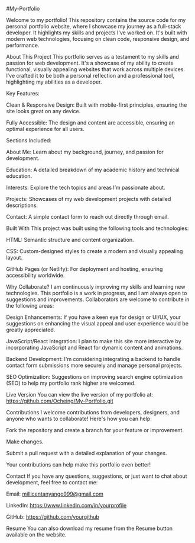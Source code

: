 #My-Portfolio

Welcome to my portfolio! This repository contains the source code for my personal portfolio website, where I showcase my journey as a full-stack developer. It highlights my skills  and projects I've worked on. It's built with modern web technologies, focusing on clean code, responsive design, and performance.

   About This Project
This portfolio serves as a testament to my skills and passion for web development. It's a showcase of my ability to create functional, visually appealing websites that work across multiple devices. I’ve crafted it to be both a personal reflection and a professional tool, highlighting my abilities as a developer.

   Key Features:

Clean & Responsive Design: Built with mobile-first principles, ensuring the site looks great on any device.

Fully Accessible: The design and content are accessible, ensuring an optimal experience for all users.


   Sections Included:

About Me: Learn about my background, journey, and passion for development.

Education: A detailed breakdown of my academic history and technical education.

Interests: Explore the tech topics and areas I’m passionate about.

Projects: Showcases of my web development projects with detailed descriptions.

Contact: A simple contact form to reach out directly through email.

   Built With
This project was built using the following tools and technologies:

HTML: Semantic structure and content organization.

CSS: Custom-designed styles to create a modern and visually appealing layout.

GitHub Pages (or Netlify): For deployment and hosting, ensuring accessibility worldwide.

   Why Collaborate?
I am continuously improving my skills and learning new technologies. This portfolio is a work in progress, and I am always open to suggestions and improvements. Collaborators are welcome to contribute in the following areas:

Design Enhancements: If you have a keen eye for design or UI/UX, your suggestions on enhancing the visual appeal and user experience would be greatly appreciated.

JavaScript/React Integration: I plan to make this site more interactive by incorporating JavaScript and React for dynamic content and animations.

Backend Development: I'm considering integrating a backend to handle contact form submissions more securely and manage personal projects.

SEO Optimization: Suggestions on improving search engine optimization (SEO) to help my portfolio rank higher are welcomed.

   Live Version
You can view the live version of my portfolio at:
https://github.com/Ocheing/My-Portfolio.git

   Contributions
I welcome contributions from developers, designers, and anyone who wants to collaborate! Here's how you can help:

Fork the repository and create a branch for your feature or improvement.

Make changes.

Submit a pull request with a detailed explanation of your changes.

Your contributions can help make this portfolio even better!

   Contact
If you have any questions, suggestions, or just want to chat about development, feel free to contact me:

Email: millicentanyango999@gmail.com

LinkedIn: https://www.linkedin.com/in/yourprofile

GitHub: https://github.com/yourgithub

   Resume
You can also download my resume from the Resume button available on the website.


